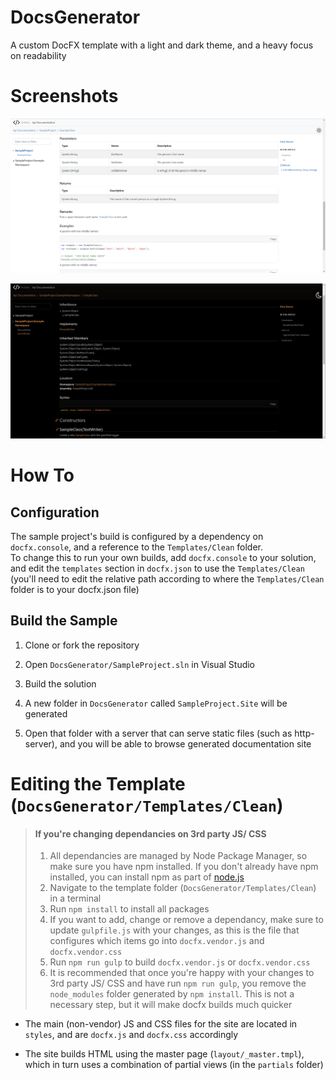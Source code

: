 # DocsGenerator
A custom DocFX template with a light and dark theme, and a heavy focus on readability

# Screenshots
![App (Light Theme)](Screenshots/1.png)

![App (Dark Theme)](Screenshots/2.png)

# How To

## Configuration

The sample project's build is configured by a dependency on `docfx.console`, and a reference to the `Templates/Clean` folder.  
To change this to run your own builds, add `docfx.console` to your solution, and edit the `templates` section in `docfx.json` to use the `Templates/Clean` (you'll need to edit the relative path according to where the `Templates/Clean` folder is to your docfx.json file)

## Build the Sample

1. Clone or fork the repository

1. Open `DocsGenerator/SampleProject.sln` in Visual Studio
1. Build the solution
1. A new folder in `DocsGenerator` called `SampleProject.Site` will be generated
1. Open that folder with a server that can serve static files (such as http-server), and you will be able to browse generated documentation site

# Editing the Template (`DocsGenerator/Templates/Clean`)

> #### If you're changing dependancies on 3rd party JS/ CSS
> 1. All dependancies are managed by Node Package Manager, so make sure you have npm installed. If you don't already have npm installed, you can install npm as part of [node.js](https://nodejs.org/en/download/)
> 1. Navigate to the template folder (`DocsGenerator/Templates/Clean`) in a terminal
> 1. Run `npm install` to install all packages
> 1. If you want to add, change or remove a dependancy, make sure to update `gulpfile.js` with your changes, as this is the file that configures which items go into `docfx.vendor.js` and `docfx.vendor.css`
> 1. Run `npm run gulp` to build `docfx.vendor.js` or `docfx.vendor.css`
> 1. It is recommended that once you're happy with your changes to 3rd party JS/ CSS and have run `npm run gulp`, you remove the `node_modules` folder generated by `npm install`. This is not a necessary step, but it will make docfx builds much quicker

* The main (non-vendor) JS and CSS files for the site are located in `styles`, and are `docfx.js` and `docfx.css` accordingly

* The site builds HTML using the master page (`layout/_master.tmpl`), which in turn uses a combination of partial views (in the `partials` folder)